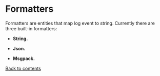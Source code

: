 # Formatters

Formatters are entities that map log event to string. Currently there are three built-in formatters:

 - **String.**
   
 - **Json.**
 
 - **Msgpack.**




[Back to contents](contents.md)